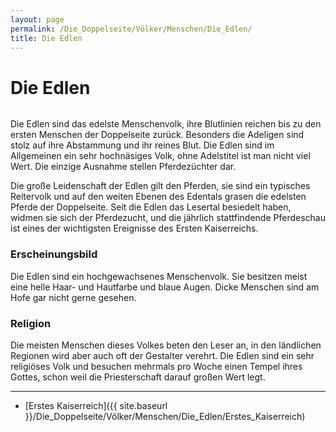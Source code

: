 ```yaml
---
layout: page
permalink: /Die_Doppelseite/Völker/Menschen/Die_Edlen/
title: Die Edlen
---
```


# Die Edlen

<img alt="" src="{{ site.baseurl }}/assets/images/rassen/menschen-edler.jpg" />

Die Edlen sind das edelste Menschenvolk, ihre Blutlinien reichen bis zu den ersten Menschen der Doppelseite zurück. Besonders die Adeligen sind stolz auf ihre Abstammung und ihr reines Blut. Die Edlen sind im Allgemeinen ein sehr hochnäsiges Volk, ohne Adelstitel ist man nicht viel Wert. Die einzige Ausnahme stellen Pferdezüchter dar.

Die große Leidenschaft der Edlen gilt den Pferden, sie sind ein typisches Reitervolk und auf den weiten Ebenen des Edentals grasen die edelsten Pferde der Doppelseite. Seit die Edlen das Lesertal besiedelt haben, widmen sie sich der Pferdezucht, und die jährlich stattfindende Pferdeschau ist eines der wichtigsten Ereignisse des Ersten Kaiserreichs.

### Erscheinungsbild

Die Edlen sind ein hochgewachsenes Menschenvolk. Sie besitzen meist eine helle Haar- und Hautfarbe und blaue Augen. Dicke Menschen sind am Hofe gar nicht gerne gesehen.

### Religion

Die meisten Menschen dieses Volkes beten den Leser an, in den ländlichen Regionen wird aber auch oft der Gestalter verehrt. Die Edlen sind ein sehr religiöses Volk und besuchen mehrmals pro Woche einen Tempel ihres Gottes, schon weil die Priesterschaft darauf großen Wert legt.

***

- [Erstes Kaiserreich]({{ site.baseurl }}/Die_Doppelseite/Völker/Menschen/Die_Edlen/Erstes_Kaiserreich)
